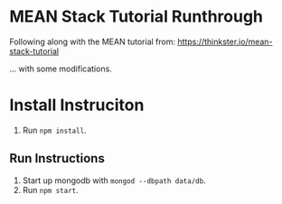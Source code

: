 # MEAN Stack Tutorial Runthrough

Following along with the MEAN tutorial from:
https://thinkster.io/mean-stack-tutorial

... with some modifications.

# Install Instruciton
1. Run `npm install`.

## Run Instructions
1. Start up mongodb with `mongod --dbpath data/db`.
2. Run `npm start`.
